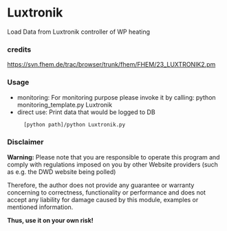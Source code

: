 # Luxtronik
Load Data from Luxtronik controller of WP heating

### credits
https://svn.fhem.de/trac/browser/trunk/fhem/FHEM/23_LUXTRONIK2.pm

### Usage
  * monitoring: For monitoring purpose please invoke it by calling: python monitoring_template.py Luxtronik
  * direct use: Print data that would be logged to DB 
      ```bash
        [python path]/python Luxtronik.py
      ```

### Disclaimer
**Warning:**
Please note that you are responsible to operate this program and comply with regulations imposed on you by other
Website providers (such as e.g. the DWD website being polled)

Therefore, the author does not provide any guarantee or warranty concerning to correctness, functionality or
performance and does not accept any liability for damage caused by this module, examples or mentioned information.

   **Thus, use it on your own risk!**
